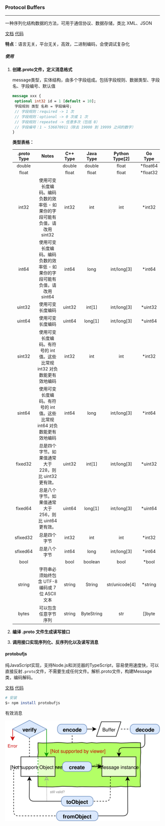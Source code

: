 ### Protocol Buffers

---

一种序列化结构数据的方法，可用于通信协议、数据存储，类比 XML、JSON

 [文档](https://developers.google.com/protocol-buffers/docs/overview)   [代码](https://github.com/protocolbuffers/protobuf) 

**特点**：语言无关，平台无关，高效，二进制编码，会使调试复杂化

##### 使用

1. **创建.proto文件，定义消息格式**

   message类型，实体结构，由多个字段组成。包括字段规则、数据类型、字段名、字段编号、默认值

   ```protobuf
   message xxx {
   	optional int32 id = 1 [default = 10];
   	字段规则 类型 名称 = 字段编号;
   	// 字段规则：required -> 1 次
   	// 字段规则：optional -> 0 次或 1 次
   	// 字段规则：repeated -> 任意多次（包括 0）
   	// 字段编号：1 ~ 536870911（除去 19000 到 19999 之间的数字）
   }
   ```

   **类型表格：**

   | .proto Type |                            Notes                             | C++ Type | Java Type  | Python Type[2] | Go Type  |
   | :---------: | :----------------------------------------------------------: | :------: | :--------: | :------------: | :------: |
   |   double    |                                                              |  double  |   double   |     float      | *float64 |
   |    float    |                                                              |  float   |   float    |     float      | *float32 |
   |    int32    | 使用可变长度编码。编码负数的效率低 - 如果你的字段可能有负值，请改用 sint32 |  int32   |    int     |      int       |  *int32  |
   |    int64    | 使用可变长度编码。编码负数的效率低 - 如果你的字段可能有负值，请改用 sint64 |  int64   |    long    |  int/long[3]   |  *int64  |
   |   uint32    |                       使用可变长度编码                       |  uint32  |   int[1]   |  int/long[3]   | *uint32  |
   |   uint64    |                       使用可变长度编码                       |  uint64  |  long[1]   |  int/long[3]   | *uint64  |
   |   sint32    | 使用可变长度编码。有符号的 int 值。这些比常规 int32 对负数能更有效地编码 |  int32   |    int     |      int       |  *int32  |
   |   sint64    | 使用可变长度编码。有符号的 int 值。这些比常规 int64 对负数能更有效地编码 |  int64   |    long    |  int/long[3]   |  *int64  |
   |   fixed32   |    总是四个字节。如果值通常大于 228，则比 uint32 更有效。    |  uint32  |   int[1]   |  int/long[3]   | *uint32  |
   |   fixed64   |    总是八个字节。如果值通常大于 256，则比 uint64 更有效。    |  uint64  |  long[1]   |  int/long[3]   | *uint64  |
   |  sfixed32   |                         总是四个字节                         |  int32   |    int     |      int       |  *int32  |
   |  sfixed64   |                         总是八个字节                         |  int64   |    long    |  int/long[3]   |  *int64  |
   |    bool     |                                                              |   bool   |  boolean   |      bool      |  *bool   |
   |   string    |       字符串必须始终包含 UTF-8 编码或 7 位 ASCII 文本        |  string  |   String   | str/unicode[4] | *string  |
   |    bytes    |                     可以包含任意字节序列                     |  string  | ByteString |      str       |  []byte  |

2. **编译 .proto 文件生成读写接口**

3. **调用接口实现序列化、反序列化以及读写消息**

#### protobufjs

纯JavaScript实现，支持Node.js和浏览器的TypeScript，容易使用速度快，可以直接反射`.proto`文件，不需要生成任何文件。解析.proto文件，构建Message类，编码解码。

 [文档](https://protobufjs.github.io/protobuf.js/)   [代码](https://github.com/protobufjs/protobuf.js) 

```sh
# 安装
$> npm install protobufjs
```

有效消息

![protobufjs](..\image\protobufjs.svg)
